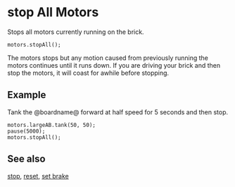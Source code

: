 # stop All Motors

Stops all motors currently running on the brick.

```sig
motors.stopAll();
```

The motors stops but any motion caused from previously running the motors continues until it runs down. If you are driving your brick and then stop the motors, it will coast for awhile before stopping. 

## Example

Tank the @boardname@ forward at half speed for 5 seconds and then stop.

```blocks
motors.largeAB.tank(50, 50);
pause(5000);
motors.stopAll();
```

## See also

[stop](/reference/motors/motor/stop), 
[reset](/reference/motors/motor/reset),
[set brake](/reference/motors/motor/set-brake)